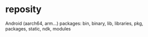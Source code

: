# reposity
Android (aarch64, arm...) packages: bin, binary, lib, libraries, pkg, packages, static, ndk, modules


